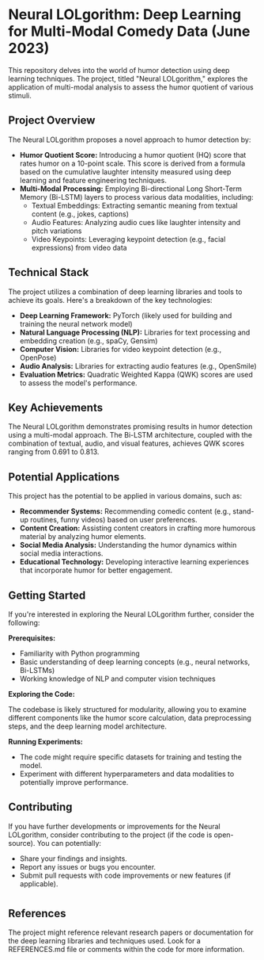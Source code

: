 # Neural LOLgorithm: Deep Learning for Multi-Modal Comedy Data (June 2023)

This repository delves into the world of humor detection using deep learning techniques. The project, titled "Neural LOLgorithm," explores the application of multi-modal analysis to assess the humor quotient of various stimuli.

## Project Overview

The Neural LOLgorithm proposes a novel approach to humor detection by:

- **Humor Quotient Score:** Introducing a humor quotient (HQ) score that rates humor on a 10-point scale. This score is derived from a formula based on the cumulative laughter intensity measured using deep learning and feature engineering techniques.
- **Multi-Modal Processing:** Employing Bi-directional Long Short-Term Memory (Bi-LSTM) layers to process various data modalities, including:
    - Textual Embeddings: Extracting semantic meaning from textual content (e.g., jokes, captions)
    - Audio Features: Analyzing audio cues like laughter intensity and pitch variations
    - Video Keypoints: Leveraging keypoint detection (e.g., facial expressions) from video data

## Technical Stack

The project utilizes a combination of deep learning libraries and tools to achieve its goals. Here's a breakdown of the key technologies:

- **Deep Learning Framework:** PyTorch (likely used for building and training the neural network model)
- **Natural Language Processing (NLP):** Libraries for text processing and embedding creation (e.g., spaCy, Gensim)
- **Computer Vision:** Libraries for video keypoint detection (e.g., OpenPose)
- **Audio Analysis:** Libraries for extracting audio features (e.g., OpenSmile)
- **Evaluation Metrics:** Quadratic Weighted Kappa (QWK) scores are used to assess the model's performance.

## Key Achievements

The Neural LOLgorithm demonstrates promising results in humor detection using a multi-modal approach. The Bi-LSTM architecture, coupled with the combination of textual, audio, and visual features, achieves QWK scores ranging from 0.691 to 0.813.

## Potential Applications

This project has the potential to be applied in various domains, such as:

- **Recommender Systems:** Recommending comedic content (e.g., stand-up routines, funny videos) based on user preferences.
- **Content Creation:** Assisting content creators in crafting more humorous material by analyzing humor elements.
- **Social Media Analysis:** Understanding the humor dynamics within social media interactions.
- **Educational Technology:** Developing interactive learning experiences that incorporate humor for better engagement.

## Getting Started

If you're interested in exploring the Neural LOLgorithm further, consider the following:

**Prerequisites:**

- Familiarity with Python programming
- Basic understanding of deep learning concepts (e.g., neural networks, Bi-LSTMs)
- Working knowledge of NLP and computer vision techniques

**Exploring the Code:**

The codebase is likely structured for modularity, allowing you to examine different components like the humor score calculation, data preprocessing steps, and the deep learning model architecture.

**Running Experiments:**

- The code might require specific datasets for training and testing the model.
- Experiment with different hyperparameters and data modalities to potentially improve performance.



## Contributing

If you have further developments or improvements for the Neural LOLgorithm, consider contributing to the project (if the code is open-source). You can potentially:

- Share your findings and insights.
- Report any issues or bugs you encounter.
- Submit pull requests with code improvements or new features (if applicable).

#

## References

The project might reference relevant research papers or documentation for the deep learning libraries and techniques used. Look for a REFERENCES.md file or comments within the code for more information.


